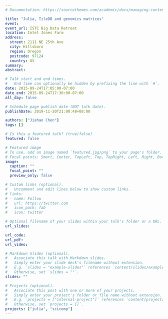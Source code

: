 ```yaml
---
# Documentation: https://sourcethemes.com/academic/docs/managing-content/

title: "Julia, TileDB and genomics matrices"
event:
event_url: ISTC Big Data Retreat
location: Intel Jones Farm
address:
  street: 2111 NE 25th Ave
  city: Hillsboro
  region: Oregon
  postcode: 97124
  country: US
summary:
abstract:

# Talk start and end times.
#   End time can optionally be hidden by prefixing the line with `#`.
date: 2015-09-24T17:05:00-07:00
date_end: 2015-09-24T17:30:00-07:00
all_day: false

# Schedule page publish date (NOT talk date).
publishDate: 2019-11-20T21:00:48+08:00

authors: ["Jiahao Chen"]
tags: []

# Is this a featured talk? (true/false)
featured: false

# Featured image
# To use, add an image named `featured.jpg/png` to your page's folder. 
# Focal points: Smart, Center, TopLeft, Top, TopRight, Left, Right, BottomLeft, Bottom, BottomRight.
image:
  caption: ""
  focal_point: ""
  preview_only: false

# Custom links (optional).
#   Uncomment and edit lines below to show custom links.
# links:
# - name: Follow
#   url: https://twitter.com
#   icon_pack: fab
#   icon: twitter

# Optional filename of your slides within your talk's folder or a URL.
url_slides:

url_code:
url_pdf:
url_video:

# Markdown Slides (optional).
#   Associate this talk with Markdown slides.
#   Simply enter your slide deck's filename without extension.
#   E.g. `slides = "example-slides"` references `content/slides/example-slides.md`.
#   Otherwise, set `slides = ""`.
slides: ""

# Projects (optional).
#   Associate this post with one or more of your projects.
#   Simply enter your project's folder or file name without extension.
#   E.g. `projects = ["internal-project"]` references `content/project/deep-learning/index.md`.
#   Otherwise, set `projects = []`.
projects: ["julia", "scicomp"]
---
```

